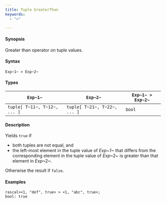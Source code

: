 ```yaml
---
title: Tuple GreaterThan
keywords:
  - ">"

---
```


#### Synopsis

Greater than operator on tuple values.

#### Syntax

`Exp~1~ > Exp~2~`

#### Types


| `Exp~1~`                      |  `Exp~2~`                      | `Exp~1~ > Exp~2~`  |
| --- | --- | --- |
| `tuple[ T~11~, T~12~, ... ]` |  `tuple[ T~21~, T~22~, ... ]` | `bool`                |


#### Description

Yields `true` if 

*  both tuples are not equal, and
*  the left-most element in the tuple value of _Exp~1~_ that differs from the corresponding element in the tuple 
value of _Exp_~2~ is greater than that element in _Exp_~2~.


Otherwise the result if `false`.

#### Examples


```rascal-shell 
rascal><1, "def", true> > <1, "abc", true>;
bool: true
```


